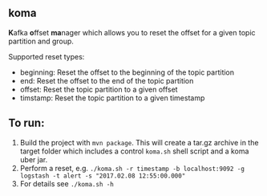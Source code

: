 ## koma
**K**afka **o**ffset **ma**nager which allows you to reset the offset for a given topic partition and group.

Supported reset types:
* beginning: Reset the offset to the beginning of the topic partition
* end: Reset the offset to the end of the topic partition
* offset: Reset the topic partition to a given offset
* timstamp: Reset the topic partition to a given timestamp

To run:
-------
1. Build the project with `mvn package`. This will create a tar.gz archive in the target folder which includes a control `koma.sh` shell script and a koma uber jar.
2. Perform a reset, e.g. `./koma.sh -r timestamp -b localhost:9092 -g logstash -t alert -s "2017.02.08 12:55:00.000"`
3. For details see `./koma.sh -h`
